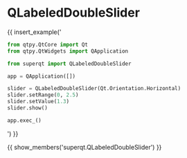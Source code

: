 # QLabeledDoubleSlider

{{ insert_example('

```python
from qtpy.QtCore import Qt
from qtpy.QtWidgets import QApplication

from superqt import QLabeledDoubleSlider

app = QApplication([])

slider = QLabeledDoubleSlider(Qt.Orientation.Horizontal)
slider.setRange(0, 2.5)
slider.setValue(1.3)
slider.show()

app.exec_()
```

') }}

{{ show_members('superqt.QLabeledDoubleSlider') }}
